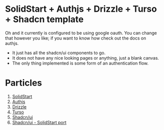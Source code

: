 # SolidStart + Authjs + Drizzle + Turso + Shadcn template

Oh and it currently is configured to be using google oauth. You can change that however you like; if you want to know how check out the docs on authjs.
- It just has all the shadcn/ui components to go.
- It does not have any nice looking pages or anything, just a blank canvas. 
- The only thing implemented is some form of an authentication flow.

# Particles
1. [SolidStart](https://start.solidjs.com/getting-started/what-is-solidstart)
2. [Authjs](https://authjs.dev/)
3. [Drizzle](https://orm.drizzle.team/)
4. [Turso](https://turso.tech/)
5. [Shadcn/ui](https://ui.shadcn.com/)
6. [Shadcn/ui - SolidStart port](https://shadcn-solid.vercel.app/)

